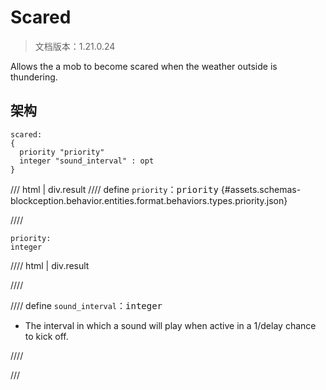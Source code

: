 # Scared

> 文档版本：1.21.0.24

Allows the a mob to become scared when the weather outside is thundering.

## 架构

```mcschema
scared:
{
  priority "priority"
  integer "sound_interval" : opt
}

```

/// html | div.result
//// define
`priority`：<samp>priority</samp> {#assets.schemas-blockception.behavior.entities.format.behaviors.types.priority.json}


////

```mcschema
priority:
integer

```

//// html | div.result

////



//// define
`sound_interval`：<samp>integer</samp>

- The interval in which a sound will play when active in a 1/delay chance to kick off.


////


///

